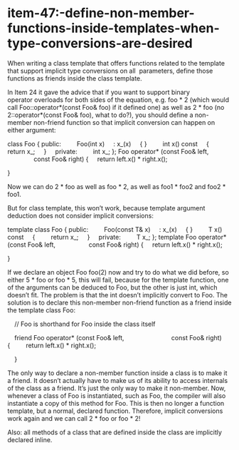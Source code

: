 # item-47:-define-non-member-functions-inside-templates-when-type-conversions-are-desired

When writing a class template that offers functions related to the
template that support implicit type conversions on all  parameters,
define those functions as friends inside the class template.

In Item 24 it gave the advice that if you want to support binary
operator overloads for both sides of the equation, e.g. foo * 2 (which
would call Foo::operator*(const Foo& foo) if it defined one) as well as
2 * foo (no 2::operator*(const Foo& foo), what to do?), you should
define a non-member non-friend function so that implicit conversion can
happen on either argument:

class Foo
 {
public:
    
     Foo(int x)
     : x_(x)
     { }
    
     int x() const
     {
         return x_;
     }
    
 private:
    
     int x_;
 };
Foo operator* (const Foo& left,
                const Foo& right)
 {
     return left.x() * right.x();

}

Now we can do 2 * foo as well as foo * 2, as well as foo1 * foo2 and
foo2 * foo1.

But for class template, this won’t work, because template argument
deduction does not consider implicit conversions:

template<typename T>
class Foo
 {
public:
    
     Foo(const T& x)
     : x_(x)
     { }
    
     T x() const
     {
         return x_;
     }
    
 private:
    
     T x_;
 };
template<typename T>
Foo<T> operator* (const Foo<T>& left,
                   const Foo<T>& right)
 {
     return left.x() * right.x();

}

If we declare an object Foo<int> foo(2) now and try to do what we did
before, so either 5 * foo or foo * 5, this will fail, because for the
template function, one of the arguments can be deduced to Foo<int>, but
the other is just int, which doesn’t fit. The problem is that the int
doesn’t implicitly convert to Foo<int>. The solution is to declare this
non-member non-friend function as a friend inside the template class
Foo:

    // Foo is shorthand for Foo<T> inside the class itself

    friend Foo operator* (const Foo& left,
                           const Foo& right)
     {
         return left.x() * right.x();

    }

The only way to declare a non-member function inside a class is to make
it a friend. It doesn’t actually have to make us of its ability to
access internals of the class as a friend. It’s just the only way to
make it non-member. Now, whenever a class of Foo is instantiated, such
as Foo<int>, the compiler will also instantiate a copy of this method
for Foo<int>. This is then no longer a function template, but a normal,
declared function. Therefore, implicit conversions work again and we can
call 2 * foo or foo * 2!

Also: all methods of a class that are defined inside the class are
implicitly declared inline.
